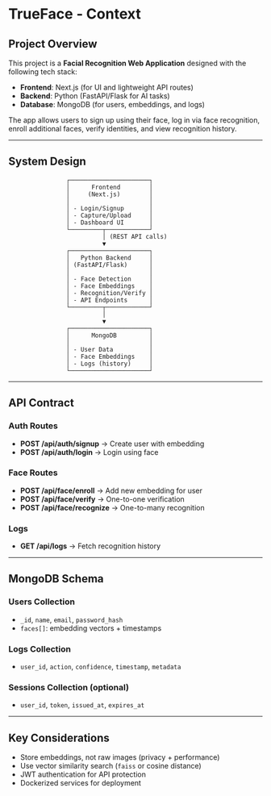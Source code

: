 # TrueFace - Context

## Project Overview

This project is a **Facial Recognition Web Application** designed with the following tech stack:

- **Frontend**: Next.js (for UI and lightweight API routes)
- **Backend**: Python (FastAPI/Flask for AI tasks)
- **Database**: MongoDB (for users, embeddings, and logs)

The app allows users to sign up using their face, log in via face recognition, enroll additional faces, verify identities, and view recognition history.

---

## System Design

```
                ┌──────────────────────┐
                │      Frontend        │
                │     (Next.js)        │
                │                      │
                │ - Login/Signup       │
                │ - Capture/Upload     │
                │ - Dashboard UI       │
                └─────────┬────────────┘
                          │ (REST API calls)
                          ▼
                ┌──────────────────────┐
                │   Python Backend     │
                │ (FastAPI/Flask)      │
                │                      │
                │ - Face Detection     │
                │ - Face Embeddings    │
                │ - Recognition/Verify │
                │ - API Endpoints      │
                └─────────┬────────────┘
                          │
                          ▼
                ┌──────────────────────┐
                │      MongoDB         │
                │                      │
                │ - User Data          │
                │ - Face Embeddings    │
                │ - Logs (history)     │
                └──────────────────────┘
```

---

## API Contract

### Auth Routes

- **POST /api/auth/signup** → Create user with embedding
- **POST /api/auth/login** → Login using face

### Face Routes

- **POST /api/face/enroll** → Add new embedding for user
- **POST /api/face/verify** → One-to-one verification
- **POST /api/face/recognize** → One-to-many recognition

### Logs

- **GET /api/logs** → Fetch recognition history

---

## MongoDB Schema

### Users Collection

- `_id`, `name`, `email`, `password_hash`
- `faces[]`: embedding vectors + timestamps

### Logs Collection

- `user_id`, `action`, `confidence`, `timestamp`, `metadata`

### Sessions Collection (optional)

- `user_id`, `token`, `issued_at`, `expires_at`

---

## Key Considerations

- Store embeddings, not raw images (privacy + performance)
- Use vector similarity search (`faiss` or cosine distance)
- JWT authentication for API protection
- Dockerized services for deployment
